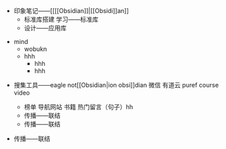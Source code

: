 * 印象笔记——[[[[Obsidian]]|[[Obsidi]]an]]
	* 标准库搭建 学习——标准库
	* 设计——应用库
-   mind
	-   wobukn
	-   hhh
		-   hhh
		-   hhh



* 搜集工具——eagle not[[Obsidian|ion obsi]]dian 微信 有道云 puref course video
   * 榜单 导航网站 书籍 热门留言（句子）hh
	-   传播——联结
	-   传播——联结
	
* 传播——联结
